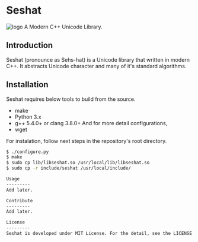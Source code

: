 Seshat
=========
![logo](https://raw.githubusercontent.com/hardboiled65/Seshat/master/docs/seshat-logo.png)
A Modern C++ Unicode Library.

Introduction
---------
Seshat (pronounce as Sehs-hat) is a Unicode library that written in modern C++.
It abstracts Unicode character and many of it's standard algorithms.

Installation
---------
Seshat requires below tools to build from the source.
* make
* Python 3.x
* g++ 5.4.0+ or clang 3.8.0+
And for more detail configurations,
* wget

For instalation, follow next steps in the repository's root directory.
```sh
$ ./configure.py
$ make
$ sudo cp lib/libseshat.so /usr/local/lib/libseshat.so
$ sudo cp -r include/seshat /usr/local/include/

Usage
---------
Add later.

Contribute
---------
Add later.

License
---------
Seshat is developed under MIT License. For the detail, see the LICENSE file.
